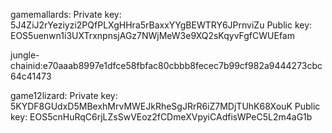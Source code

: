 gamemallards: 
Private key: 5J4ZiJ2rYeziyzi2PQfPLXgHHra5rBaxxYYgBEWTRY6JPrnviZu
Public key: EOS5uenwn1i3UXTrxnpnsjAGz7NWjMeW3e9XQ2sKqyvFgfCWUEfam

jungle-chainid:e70aaab8997e1dfce58fbfac80cbbb8fecec7b99cf982a9444273cbc64c41473

game12lizard:
Private key: 5KYDF8GUdxD5MBexhMrvMWEJkRheSgJRrR6iZ7MDjTUhK68XouK
Public key: EOS5cnHuRqC6rjLZsSwVEoz2fCDmeXVpyiCAdfisWPeC5L2m4aG1b